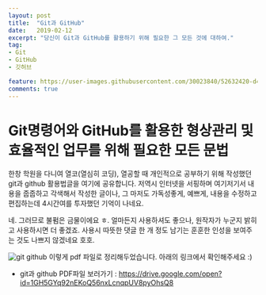 ```yaml
---
layout: post
title:  "Git과 GitHub"
date:   2019-02-12
excerpt: "당신이 Git과 GitHub를 활용하기 위해 필요한 그 모든 것에 대하여."
tag:
- Git
- GitHub
- 깃허브

feature: https://user-images.githubusercontent.com/30023840/52632420-d4518e00-2f04-11e9-9dac-7fc20731f1a0.JPG
comments: true
---
```

# Git명령어와 GitHub를 활용한 형상관리 및 효율적인 업무를 위해 필요한 모든 문법

한창 학원을 다니여 열코(열심히 코딩), 열공할 때 개인적으로 공부하기 위해 작성했던 git과 github 활용법글을 여기에 공유합니다. 저역시 인터넷을 서핑하며 여기저기서 내용을 줍줍하고 각색해서 작성한 글이나, 그 마저도 가독성좋게, 예쁘게, 내용을 수정하고 편집하는데 4시간여를 투자했던 기억이 나네요.

네. 그러므로 불펌은 금물이에요 ㅎ. 얼마든지 사용하셔도 좋으나, 원작자가 누군지 밝히고 사용하시면 더 좋겠죠. 사용시 따뜻한 댓글 한 개 정도 남기는 훈훈한 인성을 보여주는 것도 나쁘지 않겠네요 호호.

![git github](https://user-images.githubusercontent.com/30023840/52632420-d4518e00-2f04-11e9-9dac-7fc20731f1a0.JPG)
이렇게 pdf 파일로 정리해두었습니다. 아래의 링크에서 확인해주세요 :)

- git과 github PDF파일 보러가기 : https://drive.google.com/open?id=1GH5GYq92nEKoQ56nxLcnqpUV8pyOhsQ8


